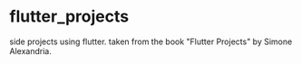# flutter_projects
side projects using flutter. taken from the book "Flutter Projects" by Simone Alexandria.
